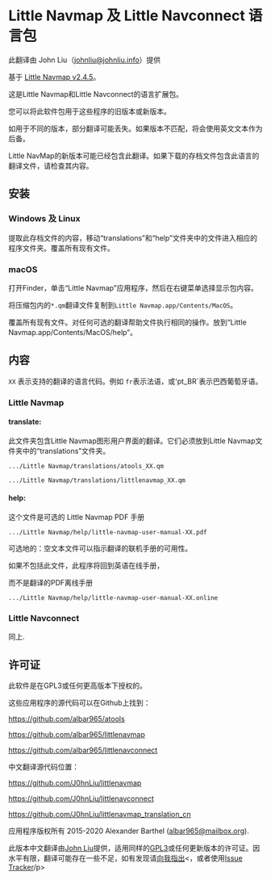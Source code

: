 # Little Navmap 及 Little Navconnect 语言包


此翻译由 John Liu（johnliu@johnliu.info）提供

基于 <a href="https://github.com/albar965/littlenavmap/releases/">Little Navmap v2.4.5</a>。

这是Little Navmap和Little Navconnect的语言扩展包。

您可以将此软件包用于这些程序的旧版本或新版本。

如用于不同的版本，部分翻译可能丢失。如果版本不匹配，将会使用英文文本作为后备。

Little NavMap的新版本可能已经包含此翻译。如果下载的存档文件包含此语言的翻译文件，请检查其内容。

## 安装

### Windows 及 Linux

提取此存档文件的内容，移动“translations”和“help”文件夹中的文件进入相应的程序文件夹。覆盖所有现有文件。

### macOS

打开Finder，单击“Little Navmap”应用程序，然后在右键菜单选择显示包内容。

将压缩包内的`*.qm`翻译文件复制到`Little Navmap.app/Contents/MacOS`。

覆盖所有现有文件。对任何可选的翻译帮助文件执行相同的操作。放到“Little Navmap.app/Contents/MacOS/help”。

## 内容

`XX` 表示支持的翻译的语言代码。例如 `fr`表示法语，或'pt_BR`表示巴西葡萄牙语。

### Little Navmap

#### translate:

此文件夹包含Little Navmap图形用户界面的翻译。它们必须放到Little Navmap文件夹中的“translations”文件夹。

`.../Little Navmap/translations/atools_XX.qm`

`.../Little Navmap/translations/littlenavmap_XX.qm`

#### help:

这个文件是可选的  Little Navmap PDF 手册

`.../Little Navmap/help/little-navmap-user-manual-XX.pdf`

可选地的：空文本文件可以指示翻译的联机手册的可用性。

如果不包括此文件，此程序将回到英语在线手册，

而不是翻译的PDF离线手册


`.../Little Navmap/help/little-navmap-user-manual-XX.online`

### Little Navconnect

同上.

## 许可证

此软件是在GPL3或任何更高版本下授权的。

这些应用程序的源代码可以在Github上找到：

https://github.com/albar965/atools

https://github.com/albar965/littlenavmap

https://github.com/albar965/littlenavconnect

中文翻译源代码位置：

https://github.com/J0hnLiu/littlenavmap

https://github.com/J0hnLiu/littlenavconnect

https://github.com/J0hnLiu/littlenavmap_translation_cn

应用程序版权所有 2015-2020 Alexander Barthel (albar965@mailbox.org).

<p>此版本中文翻译由<a href="https://github.com/J0hnLiu">John Liu</a>提供，适用同样的<a href="http://www.gnu.org/licenses/gpl-3.0">GPL3</a>或任何更新版本的许可证。因水平有限，翻译可能存在一些不足，如有发现请<a href="https://johnliu.info/lnm">向我指出</a><，或者使用<a href="https://github.com/J0hnLiu/littlenavmap_translation_zh/issues">Issue Tracker</a>/p>

